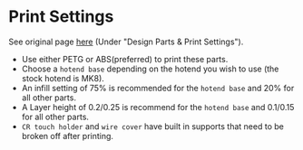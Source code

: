 # Print Settings  
See original page [here](https://orbiterprojects.com/ender-3-v2/) (Under "Design Parts & Print Settings").
- Use either PETG or ABS(preferred) to print these parts.
- Choose a `hotend base` depending on the hotend you wish to use (the stock hotend is MK8).
- An infill setting of 75% is recommended for the `hotend base` and 20% for all other parts.
- A Layer height of 0.2/0.25 is recommend for the `hotend base` and 0.1/0.15 for all other parts.
- `CR touch holder` and `wire cover` have built in supports that need to be broken off after printing. 
